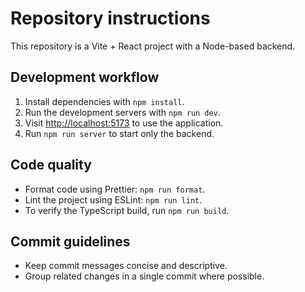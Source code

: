 # Repository instructions

This repository is a Vite + React project with a Node-based backend.

## Development workflow

1. Install dependencies with `npm install`.
2. Run the development servers with `npm run dev`.
3. Visit <http://localhost:5173> to use the application.
4. Run `npm run server` to start only the backend.

## Code quality

- Format code using Prettier: `npm run format`.
- Lint the project using ESLint: `npm run lint`.
- To verify the TypeScript build, run `npm run build`.

## Commit guidelines

- Keep commit messages concise and descriptive.
- Group related changes in a single commit where possible.

